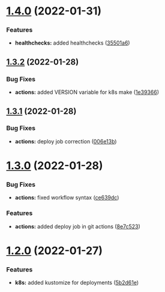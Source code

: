 # [1.4.0](https://github.com/tummalah/ts-rest-api-template/compare/v1.3.2...v1.4.0) (2022-01-31)


### Features

* **healthchecks:** added healthchecks ([35501a6](https://github.com/tummalah/ts-rest-api-template/commit/35501a6b1e4c0caa122c66bfdf2f36d5c8be8db6))



## [1.3.2](https://github.com/tummalah/ts-rest-api-template/compare/v1.3.1...v1.3.2) (2022-01-28)


### Bug Fixes

* **actions:** added VERSION variable for k8s make ([1e39366](https://github.com/tummalah/ts-rest-api-template/commit/1e3936696caa066ed254cc07d41021951a604a3e))



## [1.3.1](https://github.com/tummalah/ts-rest-api-template/compare/v1.3.0...v1.3.1) (2022-01-28)


### Bug Fixes

* **actions:** deploy job correction ([006e13b](https://github.com/tummalah/ts-rest-api-template/commit/006e13ba3e429736ed8368873e49a4816d934ac0))



# [1.3.0](https://github.com/tummalah/ts-rest-api-template/compare/v1.2.0...v1.3.0) (2022-01-28)


### Bug Fixes

* **actions:** fixed workflow syntax ([ce639dc](https://github.com/tummalah/ts-rest-api-template/commit/ce639dc37df7b7eb011c37848a3966244d2ab5e6))


### Features

* **actions:** added deploy job in git actions ([8e7c523](https://github.com/tummalah/ts-rest-api-template/commit/8e7c5232499d19b25067adb74d629334bcd9f6bd))



# [1.2.0](https://github.com/tummalah/ts-rest-api-template/compare/v1.1.0...v1.2.0) (2022-01-27)


### Features

* **k8s:** added kustomize for deployments ([5b2d61e](https://github.com/tummalah/ts-rest-api-template/commit/5b2d61e279801366c3c7b433e3038644b776e991))



